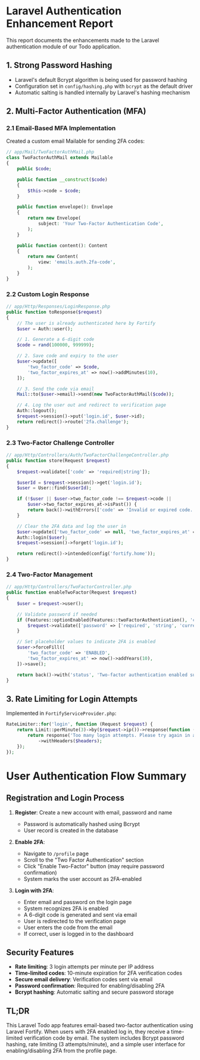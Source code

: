 # Laravel Authentication Enhancement Report

This report documents the enhancements made to the Laravel authentication module of our Todo application.

## 1. Strong Password Hashing

- Laravel's default Bcrypt algorithm is being used for password hashing
- Configuration set in `config/hashing.php` with `bcrypt` as the default driver
- Automatic salting is handled internally by Laravel's hashing mechanism

## 2. Multi-Factor Authentication (MFA)

### 2.1 Email-Based MFA Implementation

Created a custom email Mailable for sending 2FA codes:
```php
// app/Mail/TwoFactorAuthMail.php
class TwoFactorAuthMail extends Mailable
{
    public $code;

    public function __construct($code)
    {
        $this->code = $code;
    }

    public function envelope(): Envelope
    {
        return new Envelope(
            subject: 'Your Two-Factor Authentication Code',
        );
    }

    public function content(): Content
    {
        return new Content(
            view: 'emails.auth.2fa-code',
        );
    }
}
```

### 2.2 Custom Login Response

```php
// app/Http/Responses/LoginResponse.php
public function toResponse($request)
{
    // The user is already authenticated here by Fortify
    $user = Auth::user();

    // 1. Generate a 6-digit code
    $code = rand(100000, 999999);

    // 2. Save code and expiry to the user
    $user->update([
        'two_factor_code' => $code,
        'two_factor_expires_at' => now()->addMinutes(10),
    ]);

    // 3. Send the code via email
    Mail::to($user->email)->send(new TwoFactorAuthMail($code));

    // 4. Log the user out and redirect to verification page
    Auth::logout();
    $request->session()->put('login.id', $user->id);
    return redirect()->route('2fa.challenge');
}
```

### 2.3 Two-Factor Challenge Controller

```php
// app/Http/Controllers/Auth/TwoFactorChallengeController.php
public function store(Request $request)
{
    $request->validate(['code' => 'required|string']);

    $userId = $request->session()->get('login.id');
    $user = User::find($userId);

    if (!$user || $user->two_factor_code !== $request->code || 
        $user->two_factor_expires_at->isPast()) {
        return back()->withErrors(['code' => 'Invalid or expired code.']);
    }

    // Clear the 2FA data and log the user in
    $user->update(['two_factor_code' => null, 'two_factor_expires_at' => null]);
    Auth::login($user);
    $request->session()->forget('login.id');

    return redirect()->intended(config('fortify.home'));
}
```

### 2.4 Two-Factor Management

```php
// app/Http/Controllers/TwoFactorController.php
public function enableTwoFactor(Request $request)
{
    $user = $request->user();

    // Validate password if needed
    if (Features::optionEnabled(Features::twoFactorAuthentication(), 'confirmPassword')) {
        $request->validate(['password' => ['required', 'string', 'current_password']]);
    }

    // Set placeholder values to indicate 2FA is enabled
    $user->forceFill([
        'two_factor_code' => 'ENABLED',
        'two_factor_expires_at' => now()->addYears(10),
    ])->save();

    return back()->with('status', 'Two-factor authentication enabled successfully.');
}
```

## 3. Rate Limiting for Login Attempts

Implemented in `FortifyServiceProvider.php`:
```php
RateLimiter::for('login', function (Request $request) {
    return Limit::perMinute(3)->by($request->ip())->response(function ($request, $headers) {
        return response('Too many login attempts. Please try again in a minute.', 429)
            ->withHeaders($headers);
    });
});
```

# User Authentication Flow Summary

## Registration and Login Process

1. **Register**: Create a new account with email, password and name
   - Password is automatically hashed using Bcrypt
   - User record is created in the database

2. **Enable 2FA**:
   - Navigate to `/profile` page
   - Scroll to the "Two Factor Authentication" section
   - Click "Enable Two-Factor" button (may require password confirmation)
   - System marks the user account as 2FA-enabled

3. **Login with 2FA**:
   - Enter email and password on the login page
   - System recognizes 2FA is enabled
   - A 6-digit code is generated and sent via email
   - User is redirected to the verification page
   - User enters the code from the email
   - If correct, user is logged in to the dashboard

## Security Features

- **Rate limiting**: 3 login attempts per minute per IP address
- **Time-limited codes**: 10-minute expiration for 2FA verification codes
- **Secure email delivery**: Verification codes sent via email
- **Password confirmation**: Required for enabling/disabling 2FA
- **Bcrypt hashing**: Automatic salting and secure password storage

## TL;DR

This Laravel Todo app features email-based two-factor authentication using Laravel Fortify. When users with 2FA enabled log in, they receive a time-limited verification code by email. The system includes Bcrypt password hashing, rate limiting (3 attempts/minute), and a simple user interface for enabling/disabling 2FA from the profile page.
